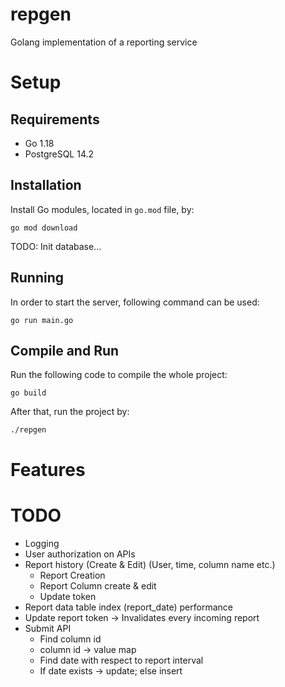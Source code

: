 # repgen

Golang implementation of a reporting service

# Setup

## Requirements

- Go 1.18
- PostgreSQL 14.2


## Installation

Install Go modules, located in ```go.mod``` file, by:

```go mod download```

TODO: Init database...

## Running

In order to start the server, following command can be used:

```go run main.go```

## Compile and Run

Run the following code to compile the whole project:

```go build```

After that, run the project by:

```./repgen```

# Features

# TODO

- Logging
- User authorization on APIs
- Report history (Create & Edit) (User, time, column name etc.)
    - Report Creation
    - Report Column create & edit
    - Update token
- Report data table index (report_date) performance
- Update report token -> Invalidates every incoming report
- Submit API
    - Find column id
    - column id -> value map
    - Find date with respect to report interval
    - If date exists -> update; else insert
